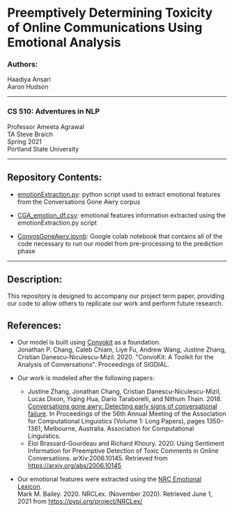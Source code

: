 # Preemptively Determining Toxicity of Online Communications Using Emotional Analysis

### Authors: 
Haadiya Ansari <br> 
Aaron Hudson

---
### CS 510: Adventures in NLP

Professor Ameeta Agrawal <br>
TA Steve Braich <br>
Spring 2021 <br>
Portland State University

---

## Repository Contents:

- [emotionExtraction.py](https://github.com/ahudson7/Emotional-Analysis-for-Toxicity-Prediction/blob/main/emotionExtraction.py): python script used to extract emotional features from the Conversations Gone Awry corpus

- [CGA_emotion_df.csv](https://github.com/ahudson7/Emotional-Analysis-for-Toxicity-Prediction/blob/main/CGA_emotion_df.csv): emotional features information extracted using the emotionExtraction.py script

- [ConvosGoneAwry.ipynb](https://github.com/ahudson7/Emotional-Analysis-for-Toxicity-Prediction/blob/main/ConvosGoneAwry.ipynb): Google colab notebook that contains all of the code necessary to run our model from pre-processing to the prediction phase

---

## Description:

This repository is designed to accompany our project term paper, providing our code to allow others to replicate our work and perform future research.

## References:

- Our model is built using [Convokit](https://convokit.infosci.cornell.edu/) as a foundation.<br>
Jonathan P. Chang, Caleb Chiam, Liye Fu, Andrew Wang, Justine Zhang, Cristian Danescu-Niculescu-Mizil. 2020. "ConvoKit: A Toolkit for the Analysis of Conversations". Proceedings of SIGDIAL.

- Our work is modeled after the following papers:
    - Justine Zhang, Jonathan Chang, Cristian Danescu-Niculescu-Mizil, Lucas Dixon, Yiqing Hua, Dario Taraborelli, and Nithum Thain. 2018. [Conversations gone awry: Detecting    early signs of conversational failure](https://arxiv.org/abs/1805.05345). In Proceedings of the 56th Annual Meeting of the Association for Computational Linguistics (Volume 1: Long Papers), pages 1350–1361, Melbourne, Australia. Association for Computational Linguistics.
    - Éloi Brassard-Gourdeau and Richard Khoury. 2020. Using Sentiment Information for Preemptive Detection of Toxic Comments in Online Conversations. arXiv:2006.10145. Retrieved from https://arxiv.org/abs/2006.10145

- Our emotional features were extracted using the [NRC Emotional Lexicon](https://pypi.org/project/NRCLex/). <br> 
  Mark M. Bailey. 2020. NRCLex. (November 2020). Retrieved June 1, 2021 from https://pypi.org/project/NRCLex/
